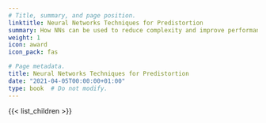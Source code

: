 ```yaml
---
# Title, summary, and page position.
linktitle: Neural Networks Techniques for Predistortion
summary: How NNs can be used to reduce complexity and improve performance
weight: 1
icon: award
icon_pack: fas

# Page metadata.
title: Neural Networks Techniques for Predistortion
date: "2021-04-05T00:00:00+01:00"
type: book  # Do not modify.
---
```


{{< list_children >}}

 